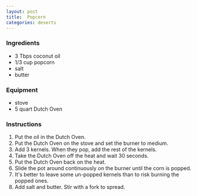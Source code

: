 ```yaml
---
layout: post
title:  Popcorn
categories: deserts
---
```


### Ingredients
- 3 Tbps coconut oil
- 1/3 cup popcorn
- salt
- butter


### Equipment
- stove
- 5 quart Dutch Oven

### Instructions

1. Put the oil in the Dutch Oven.
2. Put the Dutch Oven on the stove and set the burner to medium.
3. Add 3 kernels. When they pop, add the rest of the kernels.
4. Take the Dutch Oven off the heat and wait 30 seconds.
5. Put the Dutch Oven back on the heat.
6. Slide the pot around continuously on the burner until the corn is popped.
7. It's better to leave some un-popped kernels than to risk burning the popped ones.
8. Add salt and butter. Stir with a fork to spread.

